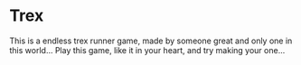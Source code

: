 # Trex
This is a endless trex runner game, made by someone great and only one in this world...
Play this game, like it in your heart, and try making your one...
